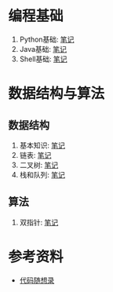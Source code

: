 # 编程基础

1. Python基础: [笔记](1basic/python.md)
2. Java基础: [笔记](1basic/java.md)
3. Shell基础: [笔记](1basic/shell.md)

# 数据结构与算法

## 数据结构

1. 基本知识: [笔记](2algorithm/basic.md)
2. 链表: [笔记](2algorithm/list.md)
3. 二叉树: [笔记](2algorithm/bitree.md)
4. 栈和队列: [笔记](2algorithm/staque.md)

## 算法

1. 双指针: [笔记](2algorithm/pointer.md)

# 参考资料

* [代码随想录](https://programmercarl.com/)
